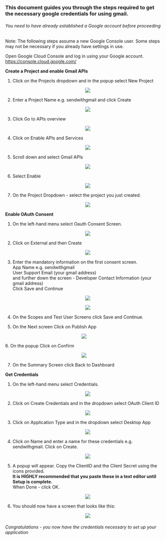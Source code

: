 
### This document guides you through the steps required to get the necessary google credentials for using gmail.


###### You need to have already established a Google account before proceeding

Note: The following steps assume a new Google Console user.  Some steps may not be necessary if you already have settings in use.

Open Google Cloud Console and log in using your Google account.
    https://console.cloud.google.com/

**Create a Project and enable Gmail APIs**

1. Click on the Projects dropdown and in the popup select New Project
   <p align="center">   
   <img src="https://github.com/stuartofmt/DuetMonitor/blob/master/images/Project1.PNG">
   </p>   
1. Enter a Project Name e.g. sendwithgmail and click Create
   <p align="center">  
   <img src="https://github.com/stuartofmt/DuetMonitor/blob/master/images/Project2.PNG">
   </p>
1. Click Go to APIs overview
   <p align="center">  
   <img src="https://github.com/stuartofmt/DuetMonitor/blob/master/images/Project3.PNG">
   </p>
1. Click on Enable APIs and Services
   <p align="center">  
   <img src="https://github.com/stuartofmt/DuetMonitor/blob/master/images/Project4.PNG">
   </p>
1. Scroll down and select Gmail APIs
   <p align="center">  
   <img src="https://github.com/stuartofmt/DuetMonitor/blob/master/images/Project5.PNG">
   </p>
1. Select Enable
   <p align="center">  
   <img src="https://github.com/stuartofmt/DuetMonitor/blob/master/images/Project6.PNG">
   </p>
1. On the Project Dropdown - select the project you just created.
   <p align="center">  
   <img src="https://github.com/stuartofmt/DuetMonitor/blob/master/images/Project7.PNG">
   </p>
   
**Enable OAuth Consent**    
1.  On the left-hand menu select Oauth Consent Screen.
    <p align="center"> 
    <img src="https://github.com/stuartofmt/DuetMonitor/blob/master/images/OAuth1.PNG">
    </p>
2. Click on External and then Create
   <p align="center"> 
   <img src="https://github.com/stuartofmt/DuetMonitor/blob/master/images/OAuth2.PNG">
   </p>
3. Enter the mandatory information on the first consent screen.<br>
   App Name e.g. sendwithgmail<br>
   User Support Email (your gmail address)<br>
   and further down the screen - Developer Contact Information (your gmail address)<br>
   Click Save and Continue
   <p align="center"> 
   <img src="https://github.com/stuartofmt/DuetMonitor/blob/master/images/OAuth3.PNG">
   </p>
   <p align="center"> 
   <img src="https://github.com/stuartofmt/DuetMonitor/blob/master/images/OAuth4.PNG">
   </p>
4. On the Scopes and Test User Screens click Save and Continue.<br>
   
5.  On the Next screen Click on Publish App<br>
   <p align="center"> 
   <img src="https://github.com/stuartofmt/DuetMonitor/blob/master/images/OAuth5.PNG">
   </p>
6. On the popup Click on Confirm<br>
   <p align="center"> 
   <img src="https://github.com/stuartofmt/DuetMonitor/blob/master/images/OAuth6.PNG">
   </p>

7. On the Summary Screen click Back to Dashboard<br>

**Get Credentials**
   
1.  On the left-hand menu select  Credentials.
    <p align="center"> 
    <img src="https://github.com/stuartofmt/DuetMonitor/blob/master/images/Creds1.PNG">
    </p>
1.  Click on Create Credentials and in the dropdown select OAuth Client ID
    <p align="center"> 
    <img src="https://github.com/stuartofmt/DuetMonitor/blob/master/images/Creds2.PNG">
    </p>
1.  Click on Application Type and in the dropdown select Desktop App
    <p align="center"> 
    <img src="https://github.com/stuartofmt/DuetMonitor/blob/master/images/Creds3.PNG">
    </p>
1.  Click on Name and enter a name for these credentials e.g. sendwithgmail. Click on Create.
    <p align="center"> 
    <img src="https://github.com/stuartofmt/DuetMonitor/blob/master/images/Creds4.PNG">
    </p>
1.  A popup will appear.  Copy the ClientID and the Client Secret using the icons provided.<br>
    **It is HIGHLY recommended that you paste these in a text editor until Setup is complete.**<br>
    When Done - click OK.
    <p align="center"> 
    <img src="https://github.com/stuartofmt/DuetMonitor/blob/master/images/Creds5.PNG">
    </p>
1.  You should now have a screen that looks like this:
    <p align="center"> 
    <img src="https://github.com/stuartofmt/DuetMonitor/blob/master/images/Creds6.PNG">
    </p>


###### Congratulations - you now have the credentials necessary to set up your application


